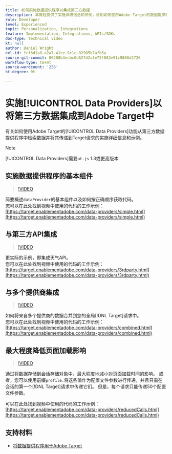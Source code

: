 ```yaml
---
title: 如何实施数据提供程序以集成第三方数据
description: 本教程提供了实施详细信息和示例，说明如何使用Adobe Target的数据提供程序功能从第三方数据提供程序中检索数据，并将其传递到Target请求。
role: Developer
level: Experienced
topic: Personalization, Integrations
feature: Implementation, Integrations, APIs/SDKs
doc-type: technical video
kt: null
author: Daniel Wright
exl-id: fcf6d1a8-e2a7-41ce-9c1c-02985b7afb5a
source-git-commit: 80208b3ecbc0d627d2afe72f882e91c9800d2726
workflow-type: tm+mt
source-wordcount: '256'
ht-degree: 0%

---
```


# 实施[!UICONTROL Data Providers]以将第三方数据集成到Adobe Target中

有关如何使用Adobe Target的[!UICONTROL Data Providers]功能从第三方数据提供程序中检索数据并将其传递到Target请求的实施详细信息和示例。

>[!NOTE]
>
>[!UICONTROL Data Providers]需要`at.js` 1.3或更高版本

## 实施数据提供程序的基本组件

>[!VIDEO](https://video.tv.adobe.com/v/22348/?quality=12)

简要概述`dataProvider`的基本组件以及如何按正确顺序获取代码。\
您可以在此处找到视频中使用的代码的工作示例：
[https://target.enablementadobe.com/data-providers/simple.html](https://target.enablementadobe.com/data-providers/simple.html)

## 与第三方API集成

>[!VIDEO](https://video.tv.adobe.com/v/22345/)

更实际的示例，即集成天气API。\
您可以在此处找到视频中使用的代码的工作示例：
[https://target.enablementadobe.com/data-providers/3rdparty.html](https://target.enablementadobe.com/data-providers/3rdparty.html)

## 与多个提供商集成

>[!VIDEO](https://video.tv.adobe.com/v/22346/)

如何将来自多个提供商的数据合并到您的全局[!DNL Target]请求中。\
您可以在此处找到视频中使用的代码的工作示例：
[https://target.enablementadobe.com/data-providers/combined.html](https://target.enablementadobe.com/data-providers/combined.html)

## 最大程度降低页面加载影响

>[!VIDEO](https://video.tv.adobe.com/v/22347/)

通过将数据存储到会话存储对象中，最大程度地减小对页面加载时间的影响。 或者，您可以使用前缀`profile.`将这些值作为配置文件参数进行传递，并且只需在会话的第一个[!DNL Target]请求中传递它们。 但是，每个请求只能传递50个配置文件参数。

可以在此处找到视频中使用的代码的工作示例：[https://target.enablementadobe.com/data-providers/reducedCalls.html](https://target.enablementadobe.com/data-providers/reducedCalls.html)

## 支持材料

* [将数据提供程序用于Adobe Target](use-data-providers-to-integrate-third-party-data.md)
